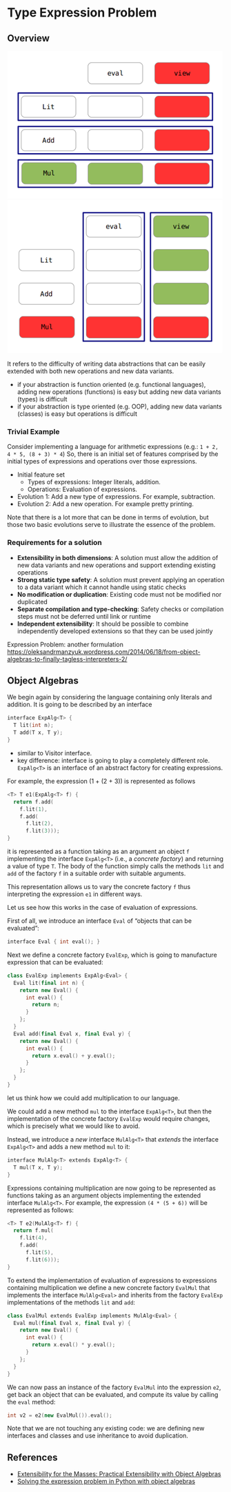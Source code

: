 # Type Expression Problem

## Overview

![](../_assets/expression-problem-type-focus.png)
![](../_assets/expression-problem-expr-focus.png)

It refers to the difficulty of writing data abstractions that can be easily extended with both new operations and new data variants.

- if your abstraction is function oriented (e.g. functional languages), adding new operations (functions) is easy but adding new data variants (types) is difficult
- if your abstraction is type oriented (e.g. OOP), adding new data variants (classes) is easy but operations is difficult

### Trivial Example

Consider implementing a language for arithmetic expressions (e.g.: `1 + 2, 4 * 5, (8 + 3) * 4`)
So, there is an initial set of features comprised by the initial types of expressions and operations over those expressions.

- Initial feature set
  - Types of expressions: Integer literals, addition.
  - Operations: Evaluation of expressions.
- Evolution 1: Add a new type of expressions. For example, subtraction.
- Evolution 2: Add a new operation. For example pretty printing.

Note that there is a lot more that can be done in terms of evolution, but those two basic evolutions serve to illustrate the essence of the problem.

### Requirements for a solution

- **Extensibility in both dimensions**: A solution must allow the addition of new data variants and new operations and support extending existing operations
- **Strong static type safety**: A solution must prevent applying an operation to a data variant which it cannot handle using static checks
- **No modification or duplication**: Existing code must not be modified nor duplicated
- **Separate compilation and type-checking**: Safety checks or compilation steps must not be deferred until link or runtime
- **Independent extensibility**: It should be possible to combine independently developed extensions so that they can be used jointly

Expression Problem: another formulation <https://oleksandrmanzyuk.wordpress.com/2014/06/18/from-object-algebras-to-finally-tagless-interpreters-2/>

## Object Algebras

We begin again by considering the language containing only literals and addition. It is going to be described by an interface

```cpp
interface ExpAlg<T> {
  T lit(int n);
  T add(T x, T y);
}
```

- similar to Visitor interface.
- key difference:  interface is going to play a completely different role. `ExpAlg<T>` is an interface of an abstract factory for creating expressions.

For example, the expression (1 + (2 + 3)) is represented as follows

```cpp
<T> T e1(ExpAlg<T> f) {
  return f.add(
    f.lit(1),
    f.add(
      f.lit(2),
      f.lit(3)));
}
```

it is represented as a function taking as an argument an object `f` implementing the interface `ExpAlg<T>` (i.e., a _concrete factory_) and returning a value of type `T`. The body of the function simply calls the methods `lit` and `add` of the factory `f` in a suitable order with suitable arguments.

This representation allows us to vary the concrete factory `f` thus interpreting the expression `e1` in different ways.

Let us see how this works in the case of evaluation of expressions.

First of all, we introduce an interface `Eval` of “objects that can be evaluated”:

```cpp
interface Eval { int eval(); }
```

Next we define a concrete factory `EvalExp`, which is going to manufacture expression that can be evaluated:

```cpp
class EvalExp implements ExpAlg<Eval> {
  Eval lit(final int n) {
    return new Eval() {
      int eval() {
        return n;
      }
    };
  }
  Eval add(final Eval x, final Eval y) {
    return new Eval() {
      int eval() {
        return x.eval() + y.eval();
      }
    };
  }
}
```

let us think how we could add multiplication to our language.

We could add a new method `mul` to the interface `ExpAlg<T>`, but then the implementation of the concrete factory `EvalExp` would require changes, which is precisely what we would like to avoid.

Instead, we introduce a _new_ interface `MulAlg<T>` that _extends_ the interface `ExpAlg<T>` and adds a new method `mul` to it:

```cpp
interface MulAlg<T> extends ExpAlg<T> {
  T mul(T x, T y);
}
```

Expressions containing multiplication are now going to be represented as functions taking as an argument objects implementing the extended interface `MulAlg<T>`. For example, the expression `(4 * (5 + 6))` will be represented as follows:

```cpp
<T> T e2(MulAlg<T> f) {
  return f.mul(
    f.lit(4),
    f.add(
      f.lit(5),
      f.lit(6)));
}
```

To extend the implementation of evaluation of expressions to expressions containing multiplication we define a new concrete factory `EvalMul` that implements the interface `MulAlg<Eval>` and inherits from the factory `EvalExp` implementations of the methods `lit` and `add`:

```cpp
class EvalMul extends EvalExp implements MulAlg<Eval> {
  Eval mul(final Eval x, final Eval y) {
    return new Eval() {
      int eval() {
        return x.eval() * y.eval();
      }
    };
  }
}
```

We can now pass an instance of the factory `EvalMul` into the expression `e2`, get back an object that can be evaluated, and compute its value by calling the `eval` method:

```cpp
int v2 = e2(new EvalMul()).eval();
```

Note that we are not touching any existing code: we are defining new interfaces and classes and use inheritance to avoid duplication.

## References

- [Extensibility for the Masses: Practical Extensibility with Object Algebras](https://i.cs.hku.hk/~bruno/oa/)
- [Solving the expression problem in Python with object algebras](http://ponies.io/posts/2015-07-15-solving-the-expression-problem-in-python-object-algebras-and-mypy-static-types.html)

